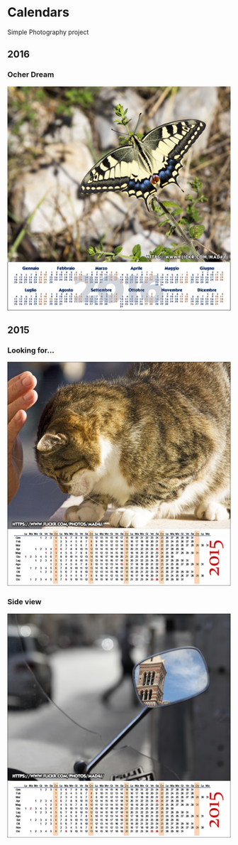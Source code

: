 Calendars
=========

Simple Photography project

## 2016

### Ocher Dream
![2016](calendar-2016.png)

## 2015

### Looking for...
![2015a](calendar-2015a.jpg)

### Side view
![2015b](calendar-2015b.jpg)
